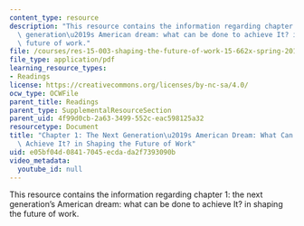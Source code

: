```yaml
---
content_type: resource
description: "This resource contains the information regarding chapter 1: the next\
  \ generation\u2019s American dream: what can be done to achieve It? in shaping the\
  \ future of work."
file: /courses/res-15-003-shaping-the-future-of-work-15-662x-spring-2016/e05bf04d08417045ecdada2f7393090b_MITRES_15_003S16_Chapter1.pdf
file_type: application/pdf
learning_resource_types:
- Readings
license: https://creativecommons.org/licenses/by-nc-sa/4.0/
ocw_type: OCWFile
parent_title: Readings
parent_type: SupplementalResourceSection
parent_uid: 4f99d0cb-2a63-3499-552c-eac598125a32
resourcetype: Document
title: "Chapter 1: The Next Generation\u2019s American Dream: What Can Be Done to\
  \ Achieve It? in Shaping the Future of Work"
uid: e05bf04d-0841-7045-ecda-da2f7393090b
video_metadata:
  youtube_id: null
---
```

This resource contains the information regarding chapter 1: the next generation’s American dream: what can be done to achieve It? in shaping the future of work.